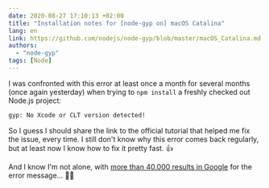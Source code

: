 ```yaml
---
date: 2020-08-27 17:10:13 +02:00
title: "Installation notes for [node-gyp on] macOS Catalina"
lang: en
link: https://github.com/nodejs/node-gyp/blob/master/macOS_Catalina.md
authors:
  - "node-gyp"
tags: [Node]
---
```


I was confronted with this error at least once a month for several months (once again yesterday) when trying to `npm install` a freshly checked out Node.js project:

```bash
gyp: No Xcode or CLT version detected!
```

So I guess I should share the link to the official tutorial that helped me fix the issue, every time. I still don't know why this error comes back regularly, but at least now I know how to fix it pretty fast. 👍

And I know I'm not alone, with [more than 40.000 results in Google](https://www.google.com/search?q="gyp%3A+No+Xcode+or+CLT+version+detected!") for the error message… 🤷‍♂️
